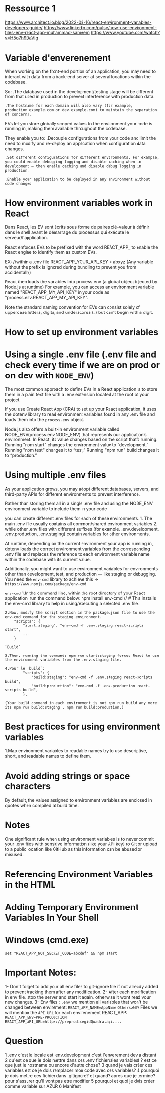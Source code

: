 # Ressource 1
https://www.architect.io/blog/2022-08-16/react-environment-variables-developers-guide/
https://www.linkedin.com/pulse/how-use-environment-files-env-react-app-muhammad-sameem
https://www.youtube.com/watch?v=H5o7h9DaVIg

# Variable d'enverenement

When working on the front-end portion of an application, you may need to interact with data from a back-end server at several locations within the codebase.

So:
    .The database used in the development/testing stage will be different from that used in production to prevent interference with production data.
    
    .The hostname for each domain will also vary (for example, production.example.com or dev.example.com) to maintain the separation of concerns.


EVs let you store globally scoped values to the environment your code is running in, making them available throughout the codebase. 

They enable you to:
    .Decouple configurations from your code and limit the need to modify and re-deploy an application when configuration data changes.

    .Set different configurations for different environments. For example, you could enable debugging logging and disable caching when in development — then enable caching and disable debug logging in production.

    .Enable your application to be deployed in any environment without code changes


# How environment variables work in React

Dans React, les EV sont écrits sous forme de paires clé-valeur à définir dans le shell avant le démarrage du processus qui exécute le serveur/l'application.

React enforces EVs to be prefixed with the word REACT_APP_ to enable the React engine to identify them as custom EVs. 

EX: 
//within a .env file
REACT_APP_YOUR_API_KEY = abxyz
(Any variable without the prefix is ignored during bundling to prevent you from accidentally)

React then loads the variables into process.env (a global object injected by Node.js at runtime)
For example, you can access an environment variable named "REACT_APP_MY_API_KEY" in your code as "process.env.REACT_APP_MY_API_KEY".

Note the standard naming convention for EVs can consist solely of uppercase letters, digits, and underscores (_) but can’t begin with a digit.


# How to set up environment variables
# Using a single .env file (.env file and check every time if we are on prod or on dev with `NODE_ENV`)

The most common approach to define EVs in a React application is to store them in a plain text file with a .env extension located at the root of your project

If you use Create React App (CRA) to set up your React application, 
it uses the dotenv library to read environment variables found in any .env file and loads them into the `process.env` object.

Node.js also offers a built-in environment variable called NODE_ENV(process.env.NODE_ENV) that represents our application’s environment. 
In React, its value changes based on the script that’s running. 
    Running "npm start" changes the environment value to “development.” 
    Running "npm test" changes it to “test,” 
    Running "npm run" build changes it to “production.”


# Using multiple .env files
As your application grows, you may adopt different databases, servers, and third-party APIs for different environments to prevent interference.

Rather than storing them all in a single .env file and using the NODE_ENV environment variable to include them in your code

you can create different .env files for each of these environments. 
    1. The main .env file usually contains all common/shared environment variables
    2. while other .env files with different suffixes (for example, .env.development, .env.production, .env.staging) contain variables for other environments.

At runtime, depending on the current environment your app is running in, dotenv loads the correct environment variables from the corresponding .env file and replaces the reference to each environment variable name within the codebase with its current value.

Additionally, you might want to use environment variables for environments other than development, test, and production — like staging or debugging. You need the `env-cmd` library to achieve this => `https://www.npmjs.com/package/env-cmd`

`env-cmd`
    1.In the command line, within the root directory of your React application, run the command below:
        npm install env-cmd
        // # This installs the env-cmd library to help in using/executing a selected .env file.
    
    2.Now, modify the script section in the package.json file to use the env-cmd command for the staging environment.
        "scripts": {
            "start:staging": "env-cmd -f .env.staging react-scripts start",
            ...
        }
    
    `Build`
        
    3.Then, running the command: npm run start:staging forces React to use the environment variables from the .env.staging file.
    
    4.Pour le `build`:
            "scripts": {
                "build:staging": "env-cmd -f .env.staging react-scripts build",
                "build:production": "env-cmd -f .env.production react-scripts build",
            },

    (Your build command in each environment is not npm run build any more its npm run build:staging , npm run build:production.)

# Best practices for using environment variables

1.Map environment variables to readable names
try to use descriptive, short, and readable names to define them.

# Avoid adding strings or space characters

By default, the values assigned to environment variables are enclosed in quotes when compiled at build time.


# Notes

One significant rule when using environment variables is to never commit your .env files with sensitive information (like your API key) to Git or upload to a public location like GitHub as this information can be abused or misused.


# Referencing Environment Variables in the HTML
<title>%REACT_APP_WEBSITE_NAME%</title>


# Adding Temporary Environment Variables In Your Shell
# Windows (cmd.exe)
`set "REACT_APP_NOT_SECRET_CODE=abcdef" && npm start`



# Important Notes:

1- Don't forget to add your all env files to git-ignore file if not already added to prevent tracking them after any modification.
2- After each modification in env file, stop the server and start it again, otherwise it wont read your new changes.
3- Env files :
`.env` we mention all variables that won't be changed between envirement: 
    `REACT_APP_NAME=AppName`
`Others`.env Files we will mention the `API URL` for each envirenement REACT_APP: 
    `REACT_APP_ENV=PRE-PRODUCTION`
    `REACT_APP_API_URL=https://preprod.cegidQuadra.api....`


# Question

1 .env c'est le locale est .env.development c'est l'enverement dev a distant
2 qu'est ce que je dois mettre dans ces .env fichiers(les variables) ? est ce que just le hostname ou encore d'autre chose?
3 quand je vais créer ces variables est ce je dois remplacer mon code avec ces variables?
4 pourquoi je dois mettre ces fichier dans .gitignore? et quand? apres que je termine? pour s'assurer qu'il vont pas etre modifier
5 pourquoi et quoi je dois créer comme variable sur AZUR
6 Manifest





